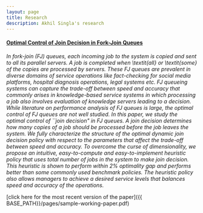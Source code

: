 ```yaml
---
layout: page
title: Research
description: Akhil Singla's research
---
```




#### <u>Optimal Control of Join Decision in Fork-Join Queues</u>
*In fork-join (FJ) queues, each incoming job to the system is copied and sent to all its parallel servers. A job is completed when \textit{all} or \textit{some} of the copies are processed by servers. These FJ queues are prevalent in diverse domains of service operations like fact-checking for social media platforms, hospital diagnosis operations, legal systems etc. FJ queueing systems can capture the trade-off between speed and accuracy that commonly arises in knowledge-based service systems in which processing a job also involves evaluation of knowledge servers leading to a decision. While literature on performance analysis of FJ queues is large, the optimal control of FJ queues are not well studied. In this paper, we study the optimal control of ``join decision" in FJ queues. A join decision determines how many copies of a job should be processed before the job leaves the system. We fully characterize the structure of the optimal dynamic join decision policy with respect to the parameters that affect the trade-off between speed and accuracy. To overcome the curse of dimensionality, we propose an intuitive, easy-to-compute and easy-to-implement heuristic policy that uses total number of jobs in the system to make join decision. This heuristic is shown to perform within 2\% optimality gap and performs better than some commonly used benchmark policies. The heuristic policy also allows managers to achieve a desired service levels that balances speed and accuracy of the operations.*

[click here for the most recent version of the paper]({{ BASE_PATH}}/pages/sample-working-paper.pdf)


<!-- Note: this is how to write a comment in HTML. Everything in here won't show up on your webpage.-->

<!--
To increase the size of the title, use fewer # in front of the paper title.
To decrease the size of the title, use more #. 
To remove the italics, remove the * before and after the description
To remove the underline from the title, remove the <u> tags (<u> and </u>)
-->
